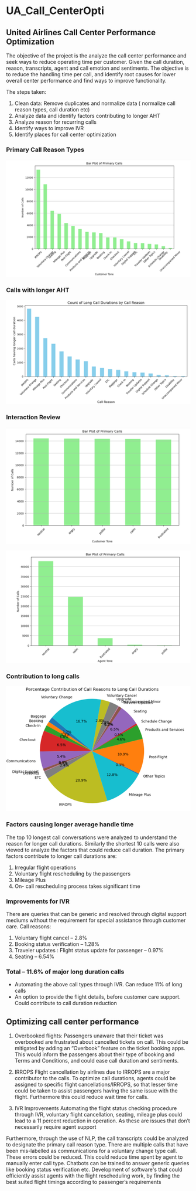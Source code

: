 # UA_Call_CenterOpti

## United Airlines Call Center Performance Optimization


The objective of the project is the analyze the call center performance and seek ways to reduce operating time per customer. Given the call duration, reason, transcripts, agent and call emotion and sentiments. The objective is to reduce the handling time per call, and identify root causes for lower overall center performance and find ways to improve functionality.

The steps taken:
1. Clean data: Remove duplicates and normalize data ( normalize call reason types, call duration etc)
2. Analyze data and identify factors contributing to longer AHT
3. Analyze reason for recurring calls
4. Identify ways to improve IVR
5. Identify places for call center optimization

### Primary Call Reason Types

![alt text](types.png)

### Calls with longer AHT

![alt text](longcall_type.png)

### Interaction Review

![alt text](sentiments_caller.png)

![alt text](agent_sentiments.png)

### Contribution to long calls

![alt text](pie_chart.png)


### Factors causing longer average handle time
The top 10 longest call conversations were analyzed to understand the reason for longer call durations. Similarly the shortest 10 calls were also viewed to analyze the factors that could reduce call duration.
The primary factors contribute to longer call durations are:
1. Irregular flight operations
2. Voluntary flight rescheduling by the passengers
3. Mileage Plus
4. On- call rescheduling process takes significant time

### Improvements for IVR
There are queries that can be generic and resolved through digital support mediums without the requirement for special assistance through customer care.
Call reasons: 
1. Voluntary flight cancel – 2.8%
2. Booking status verification – 1.28%
3. Traveler updates : Flight status update for passenger – 0.97%
4. Seating – 6.54%
### Total – 11.6% of major long duration calls

- Automating the above call types through IVR. Can reduce 11% of long calls
- An option to provide the flight details, before customer care support. Could contribute to call duration reduction

## Optimizing call center performance
1. Overbooked flights:
Passengers unaware that their ticket was overbooked are frustrated about cancelled tickets on call. This could be mitigated by adding an “Overbook” feature on the ticket booking apps. This would inform the passengers about their type of booking and Terms and Conditions, and could ease call duration and sentiments.

2. IRROPS
Flight cancellation by airlines due to IRROPS are a major contributor to the calls. To optimize call durations, agents could be assigned to specific flight cancellations/IRROPS, so that lesser time could be taken to assist passengers having the same issue with the flight. Furthermore this could reduce wait time for calls.

3. IVR Improvements
Automating the flight status checking procedure through IVR, voluntary flight cancellation, seating, mileage plus could lead to a 11 percent reduction in operation. As these are issues that don’t necessarily require agent support

Furthermore, through the use of NLP, the call transcripts could be analyzed to designate the primary call reason type. There are multiple calls that have been mis-labelled as communications for a voluntary change type call. These errors could be reduced. This could reduce time spent by agent to manually enter call type. 
Chatbots can be trained to answer generic queries like booking status verification etc.
Development of software's that could efficiently assist agents with the flight rescheduling work, by finding the best suited flight timings according to passenger’s requirements




